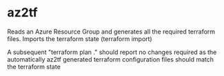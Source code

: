 # az2tf

Reads an Azure Resource Group and generates all the required terraform files.
Imports the terraform state (terraform import)

A subsequent "terraform plan ."  should report no changes required as the automatically az2tf generated terraform configuration files should match the terraform state
